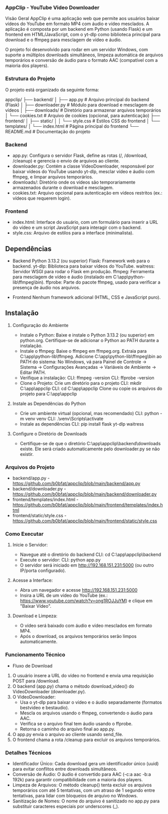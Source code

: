 ### AppClip - YouTube Video Downloader
Visão Geral
AppClip é uma aplicação web que permite aos usuários baixar vídeos do YouTube em formato MP4 com áudio e vídeo mesclados. A aplicação é composta por um backend em Python (usando Flask) e um frontend em HTML/JavaScript, com o yt-dlp como biblioteca principal para download e o ffmpeg para mesclagem de vídeo e áudio.

O projeto foi desenvolvido para rodar em um servidor Windows, com suporte a múltiplos downloads simultâneos, limpeza automática de arquivos temporários e conversão de áudio para o formato AAC (compatível com a maioria dos players).

### Estrutura do Projeto
O projeto está organizado da seguinte forma:

appclip/
├── backend/
│   ├── app.py              # Arquivo principal do backend (Flask)
│   ├── downloader.py       # Módulo para download e mesclagem de vídeos
│   ├── downloads/          # Diretório para armazenar arquivos temporários
│   └── cookies.txt         # Arquivo de cookies (opcional, para autenticação)
├── frontend/
│   ├── static/
│   │   └── style.css       # Estilos CSS do frontend
│   └── templates/
│       └── index.html      # Página principal do frontend
└── README.md               # Documentação do projeto

### Backend
- app.py: Configura o servidor Flask, define as rotas (/, /download, /cleanup) e gerencia o envio de arquivos ao cliente.
- downloader.py: Contém a classe VideoDownloader, responsável por baixar vídeos do YouTube usando yt-dlp, mesclar vídeo e áudio com ffmpeg, e limpar arquivos temporários.
- downloads/: Diretório onde os vídeos são temporariamente armazenados durante o download e mesclagem.
- cookies.txt: Arquivo opcional para autenticação em vídeos restritos (ex.: vídeos que requerem login).

### Frontend
- index.html: Interface do usuário, com um formulário para inserir a URL do vídeo e um script JavaScript para interagir com o backend.
- style.css: Arquivo de estilos para a interface (minimalista).


## Dependências
- Backend
    Python 3.13.2 (ou superior)
    Flask: Framework web para o backend.
    yt-dlp: Biblioteca para baixar vídeos do YouTube.
    waitress: Servidor WSGI para rodar o Flask em produção.
    ffmpeg: Ferramenta para mesclagem de vídeo e áudio (instalado em C:\app\python-lib\ffmpeg\bin).
    ffprobe: Parte do pacote ffmpeg, usado para verificar a presença de áudio nos arquivos.

- Frontend
    Nenhum framework adicional (HTML, CSS e JavaScript puro).

## Instalação
1. Configuração do Ambiente
    -   Instale o Python:
            Baixe e instale o Python 3.13.2 (ou superior) em python.org.
            Certifique-se de adicionar o Python ao PATH durante a instalação.
    -   Instale o ffmpeg:
            Baixe o ffmpeg em ffmpeg.org.
            Extraia para C:\app\python-lib\ffmpeg.
            Adicione C:\app\python-lib\ffmpeg\bin ao PATH do sistema:
            No Windows, vá para Painel de Controle → Sistema → Configurações Avançadas → Variáveis de Ambiente → Editar PATH.
    -   Verifique a instalação:
            CLI: ffmpeg -version
            CLI: ffprobe -version
    -   Clone o Projeto:
            Crie um diretório para o projeto
                CLI: mkdir C:\app\appclip
                CLI: cd C:\app\appclip
            Clone ou copie os arquivos do projeto para C:\app\appclip

2. Instale as Dependências do Python
    -   Crie um ambiente virtual (opcional, mas recomendado)
            CLI: python -m venv venv
            CLI: .\venv\Scripts\activate
    -   Instale as dependências
            CLI: pip install flask yt-dlp waitress

3. Configure o Diretório de Downloads
    -    Certifique-se de que o diretório C:\app\appclip\backend\downloads existe. Ele será criado automaticamente pelo downloader.py se não existir. 

### Arquivos do Projeto
- backend/app.py - https://github.com/b0bfat/appclip/blob/main/backend/app.py
- backend/downloader.py - https://github.com/b0bfat/appclip/blob/main/backend/downloader.py
- frontend/templates/index.html - https://github.com/b0bfat/appclip/blob/main/frontend/templates/index.html
- frontend/static/style.css - https://github.com/b0bfat/appclip/blob/main/frontend/static/style.css

### Como Executar
1.  Inicie o Servidor:
    -   Navegue até o diretório do backend
            CLI: cd C:\app\appclip\backend
    -   Execute o servidor:
            CLI: python app.py
    -   O servidor será iniciado em http://192.168.151.231:5000 (ou outro IP/porta configurado).

2.  Acesse a Interface:
    -   Abra um navegador e acesse http://192.168.151.231:5000
    -   Insira a URL de um vídeo do YouTube (ex.: https://www.youtube.com/watch?v=ong1ROJJuYM) e clique em "Baixar Vídeo".

3.  Download e Limpeza:
    -   O vídeo será baixado com áudio e vídeo mesclados em formato MP4.
    -   Após o download, os arquivos temporários serão limpos automaticamente.

### Funcionamento Técnico
-   Fluxo de Download
1.  O usuário insere a URL do vídeo no frontend e envia uma requisição POST para /download.
2.  O backend (app.py) chama o método download_video() do VideoDownloader (downloader.py).
3.  O VideoDownloader:
    -   Usa o yt-dlp para baixar o vídeo e o áudio separadamente (formatos bestvideo e bestaudio).
    -   Mescla os arquivos usando o ffmpeg, convertendo o áudio para AAC.
    -   Verifica se o arquivo final tem áudio usando o ffprobe.
    -   Retorna o caminho do arquivo final ao app.py.
4.  O app.py envia o arquivo ao cliente usando send_file.
5.  O frontend chama a rota /cleanup para excluir os arquivos temporários.

### Detalhes Técnicos
-   Identificador Único: Cada download gera um identificador único (uuid) para evitar conflitos entre downloads simultâneos.
-   Conversão de Áudio: O áudio é convertido para AAC (-c:a aac -b:a 192k) para garantir compatibilidade com a maioria dos players.
-   Limpeza de Arquivos: O método cleanup() tenta excluir os arquivos temporários com até 5 tentativas, com um atraso de 1 segundo entre tentativas, para lidar com bloqueios de arquivo no Windows.
-   Sanitização de Nomes: O nome do arquivo é sanitizado no app.py para substituir caracteres especiais por underscores (_).
